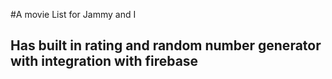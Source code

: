#A movie List for Jammy and I
## Has built in rating and random number generator with integration with firebase
